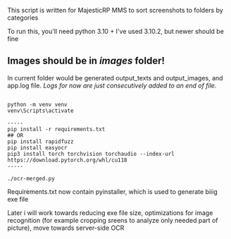This script is written for MajesticRP MMS to sort screenshots to folders by categories 

To run this, you'll need python 3.10 + 
I've used 3.10.2, but newer should be fine

## **Images should be in *images* folder!**

In current folder would be generated output_texts and output_images, and app.log file.
 *Logs for now are just consecutively added to an end of file.*

```

python -m venv venv
venv\Scripts\activate

-----
pip install -r requirements.txt
## OR
pip install rapidfuzz
pip install easyocr
pip3 install torch torchvision torchaudio --index-url https://download.pytorch.org/whl/cu118
-----

./ocr-merged.py

```

Requirements.txt now contain pyinstaller, which is used to generate biiig exe file

Later i will work towards reducing exe file size, optimizations for image recognition (for example cropping sreens to analyze only needed part of picture), move towards server-side OCR